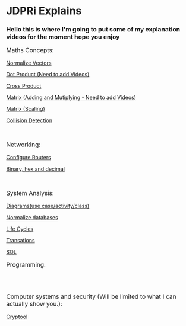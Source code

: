 # JDPRi Explains
### Hello this is where I'm going to put some of my explanation videos for the moment hope you enjoy

<p style="font-size:16px"> Maths Concepts:</p>

[Normalize Vectors](VideoPages\NormalizeVectors.html)

[Dot Product (Need to add Videos)](VideoPages\DotProduct.html)

[Cross Product](VideoPages\CrossProduct.html)

[Matrix (Adding and Mutiplying - Need to add Videos)](VideoPages\Matrix.html)

[Matrix (Scaling)](VideoPages\MatrixScale.html)

[Collision Detection](VideoPages\CollisionDetection.html)

<br>

<p style="font-size:16px"> Networking:</p>

[Configure Routers](VideoPages\ConfigRouter.html)

[Binary, hex and decimal](VideoPages\BinaryHexAndDec.html)

<br>
<p style="font-size:16px"> System Analysis:</p>

[Diagrams(use case/activity/class)](VideoPages\Diagrams.html)

[Normalize databases](VideoPages\NormalForm.html)

[Life Cycles](VideoPages\LifeCycles.html)

[Transations](VideoPages\Transactions.html)

[SQL](VideoPages\SQL.html)

<p style="font-size:16px"> Programming:</p>
<br><br>

<p style="font-size:16px"> Computer systems and security (Will be limited to what I can actually show you.):</p>

[Cryptool](VideoPages\Cryptool.html)

<br><br>
